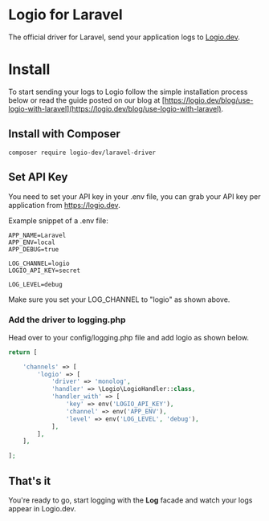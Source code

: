 # Logio for Laravel
The official driver for Laravel, send your application logs to [Logio.dev](https://logio.dev).

# Install
To start sending your logs to Logio follow the simple installation process below or read the guide posted on our blog at [https://logio.dev/blog/use-logio-with-laravel](https://logio.dev/blog/use-logio-with-laravel). 

## Install with Composer

```
composer require logio-dev/laravel-driver
```

## Set API Key
You need to set your API key in your .env file, you can grab your API key per application from https://logio.dev.

Example snippet of a .env file:
```
APP_NAME=Laravel
APP_ENV=local
APP_DEBUG=true

LOG_CHANNEL=logio
LOGIO_API_KEY=secret

LOG_LEVEL=debug
```

Make sure you set your LOG_CHANNEL to "logio" as shown above.

### Add the driver to logging.php
Head over to your config/logging.php file and add logio as shown below.

```php
return [

    'channels' => [
        'logio' => [
            'driver' => 'monolog',
            'handler' => \Logio\LogioHandler::class,
            'handler_with' => [
                'key' => env('LOGIO_API_KEY'),
                'channel' => env('APP_ENV'),
                'level' => env('LOG_LEVEL', 'debug'),
            ],
        ],    
    ],

];
```

## That's it
You're ready to go, start logging with the **Log** facade and watch your logs appear in Logio.dev.